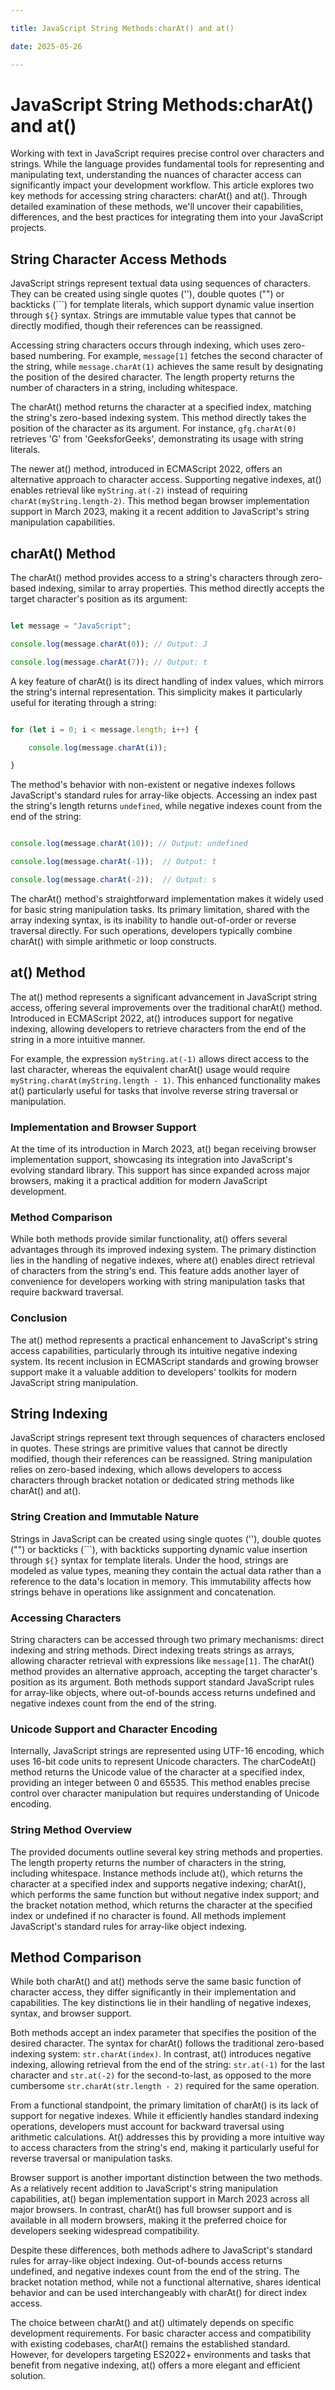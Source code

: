 ```yaml
---

title: JavaScript String Methods:charAt() and at()

date: 2025-05-26

---
```



# JavaScript String Methods:charAt() and at()

Working with text in JavaScript requires precise control over characters and strings. While the language provides fundamental tools for representing and manipulating text, understanding the nuances of character access can significantly impact your development workflow. This article explores two key methods for accessing string characters: charAt() and at(). Through detailed examination of these methods, we'll uncover their capabilities, differences, and the best practices for integrating them into your JavaScript projects.


## String Character Access Methods

JavaScript strings represent textual data using sequences of characters. They can be created using single quotes (''), double quotes ("") or backticks (```) for template literals, which support dynamic value insertion through `${}` syntax. Strings are immutable value types that cannot be directly modified, though their references can be reassigned.

Accessing string characters occurs through indexing, which uses zero-based numbering. For example, `message[1]` fetches the second character of the string, while `message.charAt(1)` achieves the same result by designating the position of the desired character. The length property returns the number of characters in a string, including whitespace.

The charAt() method returns the character at a specified index, matching the string's zero-based indexing system. This method directly takes the position of the character as its argument. For instance, `gfg.charAt(0)` retrieves 'G' from 'GeeksforGeeks', demonstrating its usage with string literals.

The newer at() method, introduced in ECMAScript 2022, offers an alternative approach to character access. Supporting negative indexes, at() enables retrieval like `myString.at(-2)` instead of requiring `charAt(myString.length-2)`. This method began browser implementation support in March 2023, making it a recent addition to JavaScript's string manipulation capabilities.


## charAt() Method

The charAt() method provides access to a string's characters through zero-based indexing, similar to array properties. This method directly accepts the target character's position as its argument:

```javascript

let message = "JavaScript";

console.log(message.charAt(0)); // Output: J

console.log(message.charAt(7)); // Output: t

```

A key feature of charAt() is its direct handling of index values, which mirrors the string's internal representation. This simplicity makes it particularly useful for iterating through a string:

```javascript

for (let i = 0; i < message.length; i++) {

    console.log(message.charAt(i));

}

```

The method's behavior with non-existent or negative indexes follows JavaScript's standard rules for array-like objects. Accessing an index past the string's length returns `undefined`, while negative indexes count from the end of the string:

```javascript

console.log(message.charAt(10)); // Output: undefined

console.log(message.charAt(-1));  // Output: t

console.log(message.charAt(-2));  // Output: s

```

The charAt() method's straightforward implementation makes it widely used for basic string manipulation tasks. Its primary limitation, shared with the array indexing syntax, is its inability to handle out-of-order or reverse traversal directly. For such operations, developers typically combine charAt() with simple arithmetic or loop constructs.


## at() Method

The at() method represents a significant advancement in JavaScript string access, offering several improvements over the traditional charAt() method. Introduced in ECMAScript 2022, at() introduces support for negative indexing, allowing developers to retrieve characters from the end of the string in a more intuitive manner.

For example, the expression `myString.at(-1)` allows direct access to the last character, whereas the equivalent charAt() usage would require `myString.charAt(myString.length - 1)`. This enhanced functionality makes at() particularly useful for tasks that involve reverse string traversal or manipulation.


### Implementation and Browser Support

At the time of its introduction in March 2023, at() began receiving browser implementation support, showcasing its integration into JavaScript's evolving standard library. This support has since expanded across major browsers, making it a practical addition for modern JavaScript development.


### Method Comparison

While both methods provide similar functionality, at() offers several advantages through its improved indexing system. The primary distinction lies in the handling of negative indexes, where at() enables direct retrieval of characters from the string's end. This feature adds another layer of convenience for developers working with string manipulation tasks that require backward traversal.


### Conclusion

The at() method represents a practical enhancement to JavaScript's string access capabilities, particularly through its intuitive negative indexing system. Its recent inclusion in ECMAScript standards and growing browser support make it a valuable addition to developers' toolkits for modern JavaScript string manipulation.


## String Indexing

JavaScript strings represent text through sequences of characters enclosed in quotes. These strings are primitive values that cannot be directly modified, though their references can be reassigned. String manipulation relies on zero-based indexing, which allows developers to access characters through bracket notation or dedicated string methods like charAt() and at().


### String Creation and Immutable Nature

Strings in JavaScript can be created using single quotes (''), double quotes ("") or backticks (```), with backticks supporting dynamic value insertion through `${}` syntax for template literals. Under the hood, strings are modeled as value types, meaning they contain the actual data rather than a reference to the data's location in memory. This immutability affects how strings behave in operations like assignment and concatenation.


### Accessing Characters

String characters can be accessed through two primary mechanisms: direct indexing and string methods. Direct indexing treats strings as arrays, allowing character retrieval with expressions like `message[1]`. The charAt() method provides an alternative approach, accepting the target character's position as its argument. Both methods support standard JavaScript rules for array-like objects, where out-of-bounds access returns undefined and negative indexes count from the end of the string.


### Unicode Support and Character Encoding

Internally, JavaScript strings are represented using UTF-16 encoding, which uses 16-bit code units to represent Unicode characters. The charCodeAt() method returns the Unicode value of the character at a specified index, providing an integer between 0 and 65535. This method enables precise control over character manipulation but requires understanding of Unicode encoding.


### String Method Overview

The provided documents outline several key string methods and properties. The length property returns the number of characters in the string, including whitespace. Instance methods include at(), which returns the character at a specified index and supports negative indexing; charAt(), which performs the same function but without negative index support; and the bracket notation method, which returns the character at the specified index or undefined if no character is found. All methods implement JavaScript's standard rules for array-like object indexing.


## Method Comparison

While both charAt() and at() methods serve the same basic function of character access, they differ significantly in their implementation and capabilities. The key distinctions lie in their handling of negative indexes, syntax, and browser support.

Both methods accept an index parameter that specifies the position of the desired character. The syntax for charAt() follows the traditional zero-based indexing system: `str.charAt(index)`. In contrast, at() introduces negative indexing, allowing retrieval from the end of the string: `str.at(-1)` for the last character and `str.at(-2)` for the second-to-last, as opposed to the more cumbersome `str.charAt(str.length - 2)` required for the same operation.

From a functional standpoint, the primary limitation of charAt() is its lack of support for negative indexes. While it efficiently handles standard indexing operations, developers must account for backward traversal using arithmetic calculations. At() addresses this by providing a more intuitive way to access characters from the string's end, making it particularly useful for reverse traversal or manipulation tasks.

Browser support is another important distinction between the two methods. As a relatively recent addition to JavaScript's string manipulation capabilities, at() began implementation support in March 2023 across all major browsers. In contrast, charAt() has full browser support and is available in all modern browsers, making it the preferred choice for developers seeking widespread compatibility.

Despite these differences, both methods adhere to JavaScript's standard rules for array-like object indexing. Out-of-bounds access returns undefined, and negative indexes count from the end of the string. The bracket notation method, while not a functional alternative, shares identical behavior and can be used interchangeably with charAt() for direct index access.

The choice between charAt() and at() ultimately depends on specific development requirements. For basic character access and compatibility with existing codebases, charAt() remains the established standard. However, for developers targeting ES2022+ environments and tasks that benefit from negative indexing, at() offers a more elegant and efficient solution.

